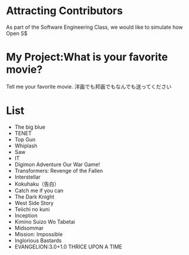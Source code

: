 # Attracting Contributors
As part of the Software Engineering Class, we would like to simulate how Open S$

# My Project:What is your favorite movie?
Tell me your favorite movie.
洋画でも邦画でもなんでも送ってください

# List
- The big blue
- TENET
- Top Gun
- Whiplash  
- Saw
- IT
- Digimon Adventure Our War Game!
- Transformers: Revenge of the Fallen
- Interstellar
- Kokuhaku（告白）
- Catch me if you can
- The Dark Knight
- West Side Story
- Teiichi no kuni
- Inception
- Kimino Suizo Wo Tabetai
- Midsommar
- Mission: Impossible
- Inglorious Bastards
- EVANGELION:3.0+1.0 THRICE UPON A TIME

